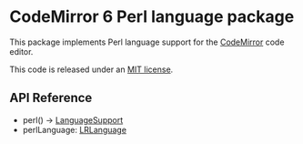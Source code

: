 # CodeMirror 6 Perl language package

This package implements Perl language support for the [CodeMirror](https://codemirror.net/6/) code editor.

This code is released under an [MIT license](https://github.com/drgrice1/lang-perl/tree/main/LICENSE).

## API Reference

- perl() → [LanguageSupport](https://codemirror.net/docs/ref#language.LanguageSupport)
- perlLanguage: [LRLanguage](https://codemirror.net/docs/ref#language.LRLanguage)
